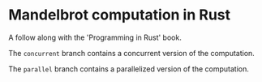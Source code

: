 # Mandelbrot computation in Rust

A follow along with the 'Programming in Rust' book.

The `concurrent` branch contains a concurrent version of the computation.

The `parallel` branch contains a parallelized version of the computation.
